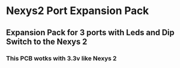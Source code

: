 # Nexys2 Port Expansion Pack
## Expansion Pack for 3 ports with Leds and Dip Switch to the Nexys 2
### This PCB wotks with 3.3v like Nexys 2